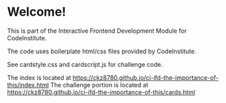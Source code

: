 # Welcome! 

This is part of the Interactive Frontend Development Module for CodeInstitute.

The code uses boilerplate html/css files provided by CodeInstitute.

See cardstyle.css and cardscript.js for challenge code. 

The index is located at https://ckz8780.github.io/ci-ifd-the-importance-of-this/index.html
The challenge portion is located at https://ckz8780.github.io/ci-ifd-the-importance-of-this/cards.html